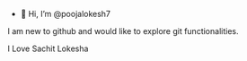 - 👋 Hi, I’m @poojalokesh7

I am new to github and would like to explore git functionalities.

I Love Sachit Lokesha
